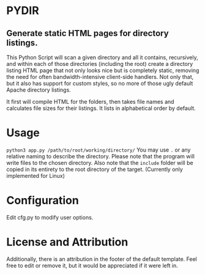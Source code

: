 # PYDIR

## Generate static HTML pages for directory listings.

This Python Script will scan a given directory and all it contains, recursively, and within each of those directories (including the root) create a directory listing HTML page that not only looks nice but is completely static, removing the need for often bandwidth-intensive client-side handlers. Not only that, but it also has support for custom styles, so no more of those ugly default Apache directory listings.

It first will compile HTML for the folders, then takes file names and calculates file sizes for their listings. It lists in alphabetical order by default.

# Usage

`python3 app.py /path/to/root/working/directory/` You may use `.` or any relative naming to describe the directory. Please note that the program will write files to the chosen directory. Also note that the `include` folder will be copied in its entirety to the root directory of the target. (Currently only implemented for Linux)

# Configuration

Edit cfg.py to modify user options.

# License and Attribution

Additionally, there is an attribution in the footer of the default template. Feel free to edit or remove it, but it would be appreciated if it were left in.
